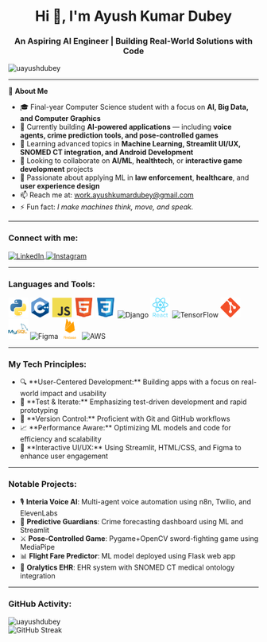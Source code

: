 <h1 align="center">Hi 👋, I'm Ayush Kumar Dubey</h1>
<h3 align="center">An Aspiring AI Engineer | Building Real-World Solutions with Code</h3>

<p align="left"> <img src="https://komarev.com/ghpvc/?username=uayushdubey&label=Profile%20views&color=0e75b6&style=flat" alt="uayushdubey" /> </p>

---

🚀 **About Me**

- 🎓 Final-year Computer Science student with a focus on **AI, Big Data, and Computer Graphics**
- 🤖 Currently building **AI-powered applications** — including **voice agents, crime prediction tools, and pose-controlled games**
- 🌱 Learning advanced topics in **Machine Learning, Streamlit UI/UX, SNOMED CT integration, and Android Development**
- 👯 Looking to collaborate on **AI/ML**, **healthtech**, or **interactive game development** projects
- 🧠 Passionate about applying ML in **law enforcement**, **healthcare**, and **user experience design**
- 📫 Reach me at: [work.ayushkumardubey@gmail.com](mailto:work.ayushkumardubey@gmail.com)
- ⚡ Fun fact: _I make machines think, move, and speak._

---

<h3 align="left">Connect with me:</h3>
<p align="left">
  <a href="https://www.linkedin.com/in/ayush-kumar-dubey-84113623a" target="blank">
    <img align="center" src="https://raw.githubusercontent.com/rahuldkjain/github-profile-readme-generator/master/src/images/icons/Social/linked-in-alt.svg" alt="LinkedIn" height="30" width="40" />
  </a>
  <a href="https://instagram.com/akd_saksham" target="blank">
    <img align="center" src="https://raw.githubusercontent.com/rahuldkjain/github-profile-readme-generator/master/src/images/icons/Social/instagram.svg" alt="Instagram" height="30" width="40" />
  </a>
</p>

---

<h3 align="left">Languages and Tools:</h3>
<p align="left">
  <img src="https://raw.githubusercontent.com/devicons/devicon/master/icons/python/python-original.svg" alt="Python" width="40" height="40"/>
  <img src="https://raw.githubusercontent.com/devicons/devicon/master/icons/cplusplus/cplusplus-original.svg" alt="C++" width="40" height="40"/>
  <img src="https://raw.githubusercontent.com/devicons/devicon/master/icons/javascript/javascript-original.svg" alt="JavaScript" width="40" height="40"/>
  <img src="https://raw.githubusercontent.com/devicons/devicon/master/icons/html5/html5-original.svg" alt="HTML" width="40" height="40"/>
  <img src="https://raw.githubusercontent.com/devicons/devicon/master/icons/css3/css3-original.svg" alt="CSS" width="40" height="40"/>
  <img src="https://cdn.worldvectorlogo.com/logos/django.svg" alt="Django" width="40" height="40"/>
  <img src="https://raw.githubusercontent.com/devicons/devicon/master/icons/react/react-original-wordmark.svg" alt="React" width="40" height="40"/>
  <img src="https://www.vectorlogo.zone/logos/tensorflow/tensorflow-icon.svg" alt="TensorFlow" width="40" height="40"/>
  <img src="https://raw.githubusercontent.com/devicons/devicon/master/icons/git/git-original.svg" alt="Git" width="40" height="40"/>
  <img src="https://raw.githubusercontent.com/devicons/devicon/master/icons/mysql/mysql-original-wordmark.svg" alt="MySQL" width="40" height="40"/>
  <img src="https://www.vectorlogo.zone/logos/figma/figma-icon.svg" alt="Figma" width="40" height="40"/>
  <img src="https://raw.githubusercontent.com/devicons/devicon/master/icons/firebase/firebase-plain-wordmark.svg" alt="Firebase" width="40" height="40"/>
  <img src="https://raw.githubusercontent.com/devicons/devicon/master/icons/aws/aws-original.svg" alt="AWS" width="40" height="40"/>
</p>

---

<h3 align="left">My Tech Principles:</h3>
<ul>
  <li>🔍 **User-Centered Development:** Building apps with a focus on real-world impact and usability</li>
  <li>🧪 **Test & Iterate:** Emphasizing test-driven development and rapid prototyping</li>
  <li>🔄 **Version Control:** Proficient with Git and GitHub workflows</li>
  <li>📈 **Performance Aware:** Optimizing ML models and code for efficiency and scalability</li>
  <li>🎨 **Interactive UI/UX:** Using Streamlit, HTML/CSS, and Figma to enhance user engagement</li>
</ul>

---

<h3 align="left">Notable Projects:</h3>

- 🎙️ **Interia Voice AI**: Multi-agent voice automation using n8n, Twilio, and ElevenLabs  
- 🧠 **Predictive Guardians**: Crime forecasting dashboard using ML and Streamlit  
- ⚔️ **Pose-Controlled Game**: Pygame+OpenCV sword-fighting game using MediaPipe  
- 📊 **Flight Fare Predictor**: ML model deployed using Flask web app  
- 🏥 **Oralytics EHR**: EHR system with SNOMED CT medical ontology integration

---

<h3 align="left">GitHub Activity:</h3>
<p align="left">
  <img src="https://github-readme-stats.vercel.app/api/top-langs?username=uayushdubey&show_icons=true&locale=en&layout=compact" alt="uayushdubey" />
  <br/>
  <img src="https://github-readme-streak-stats.herokuapp.com/?user=uayushdubey&" alt="GitHub Streak"/>
</p>

